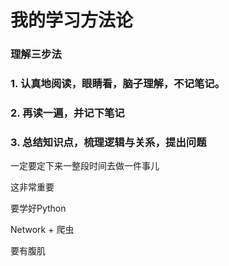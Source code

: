 # 我的学习方法论

### 理解三步法

### 1.  认真地阅读，眼睛看，脑子理解，不记笔记。

### 2. 再读一遍，并记下笔记

### 3. 总结知识点，梳理逻辑与关系，提出问题



一定要定下来一整段时间去做一件事儿

这非常重要

要学好Python

Network + 爬虫

要有腹肌
